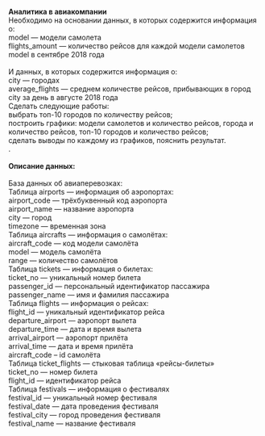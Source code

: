 <b>Аналитика в авиакомпании</b><br/>
Необходимо на основании данных, в которых содержится информация о:<br/>
model — модели самолета<br/>
flights_amount — количество рейсов для каждой модели самолетов model в сентябре 2018 года<br/><br/>
И данных, в которых  содержится информация о:<br/>
city — городах<br/>
average_flights — среднем количестве рейсов, прибывающих в город city за день в августе 2018 года<br/>
Сделать следующие работы:<br/>
выбрать топ-10 городов по количеству рейсов;<br/>
построить графики: модели самолетов и количество рейсов, города и количество рейсов, топ-10 городов и количество рейсов;<br/>
сделать выводы по каждому из графиков, пояснить результат.<br/>. <br/><br/>
<b>Описание данных:</b><br/><br/>
База данных об авиаперевозках:<br/>
Таблица airports — информация об аэропортах:<br/>
airport_code — трёхбуквенный код аэропорта<br/>
airport_name — название аэропорта<br/>
city — город<br/>
timezone — временная зона<br/>
Таблица aircrafts — информация о самолётах:<br/>
aircraft_code — код модели самолёта<br/>
model — модель самолёта<br/>
range — количество самолётов<br/>
Таблица tickets — информация о билетах:<br/>
ticket_no — уникальный номер билета<br/>
passenger_id — персональный идентификатор пассажира<br/>
passenger_name — имя и фамилия пассажира<br/>
Таблица flights — информация о рейсах:<br/>
flight_id — уникальный идентификатор рейса<br/>
departure_airport — аэропорт вылета<br/>
departure_time — дата и время вылета<br/>
arrival_airport — аэропорт прилёта<br/>
arrival_time — дата и время прилёта<br/>
aircraft_code – id самолёта<br/>
Таблица ticket_flights — стыковая таблица «рейсы-билеты»<br/>
ticket_no — номер билета<br/>
flight_id — идентификатор рейса<br/>
Таблица festivals — информация о фестивалях<br/>
festival_id — уникальный номер фестиваля<br/>
festival_date — дата проведения фестиваля<br/>
festival_city — город проведения фестиваля<br/>
festival_name — название фестиваля

